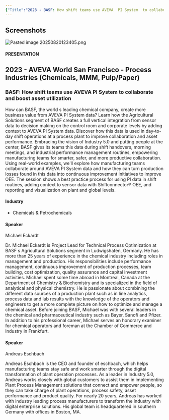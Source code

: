 ```yaml
---
{"Title":"2023 - BASF: How shift teams use AVEVA  PI System  to collaborate and boost asset utilization","Year":2023,"Industry":"Chemicals & Petrochemicals","URL":"https://resources.osisoft.com/presentations/basf--how-shift-teams-use-aveva%E2%84%A2-pi-system%E2%84%A2-to-collaborate-and-boost-asset-utilization/","PDF":"https://cdn.osisoft.com/osi/presentations/2023-AVEVA-San-Francisco/UC23NA-1PRI04-BASF-Eckardt-BASF-How-shift-teams-use--PI-System-to-collaborate-and-boost-asset-utilization.pdf","Company":"BASF","dg-publish":true,"permalink":"/aveva/customer-stories/2023/2023-basf-basf-how-shift-teams-use-aveva-pi-system-to-collaborate-and-boost-asset-utilization/","dgPassFrontmatter":true}
---
```



## Screenshots
<!--⚠️Imgur upload failed, check dev console-->
![Pasted image 20250820123405.png](/img/user/07%20-%20Support/Attachments/Pasted%20image%2020250820123405.png)

#### PRESENTATION

## 2023 - AVEVA World San Francisco - Process Industries (Chemicals, MMM, Pulp/Paper)

### BASF: How shift teams use AVEVA PI System to collaborate and boost asset utilization

How can BASF, the world s leading chemical company, create more business value from AVEVA PI System data? Learn how the Agricultural Solutions segment of BASF creates a full vertical integration from sensor data to decision making on the control room and corporate levels by adding context to AVEVA PI System data. Discover how this data is used in day-to-day shift operations at a process plant to improve collaboration and asset performance. Embracing the vision of Industry 5.0 and putting people at the center, BASF gives its teams this data during shift handovers, morning meetings, and industrial performance management routines, empowering manufacturing teams for smarter, safer, and more productive collaboration. Using real-world examples, we'll explore how manufacturing teams collaborate around AVEVA PI System data and how they can turn production losses found in this data into continuous improvement initiatives to improve OEE. The session shows a best practice process for using PI data in shift routines, adding context to sensor data with Shiftconnector® OEE, and reporting and visualization on plant and global levels.

#### Industry

- Chemicals & Petrochemicals

#### Speaker

Michael Eckardt

Dr. Michael Eckardt is Project Lead for Technical Process Optimization at BASF s Agricultural Solutions segment in Ludwigshafen, Germany. He has more than 25 years of experience in the chemical industry including roles in management and production. His responsibilities include performance management, continuous improvement of production processes, team building, cost optimization, quality assurance and capital investment activities. Michael spent some time abroad in Montreal, Canada at the Department of Chemistry & Biochemistry and is specialized in the field of analytical and physical chemistry. He is passionate about combining the different data sources of a production plant such as in line analytics, process data and lab results with the knowledge of the operators and engineers to get a more complete picture on how to optimize and manage a chemical asset. Before joining BASF, Michael was with several leaders in the chemical and pharmaceutical industry such as Bayer, Sanofi and Pfizer. In addition to his professional career, Michael serves an honorary examiner for chemical operators and foreman at the Chamber of Commerce and Industry in Frankfurt.

#### Speaker

Andreas Eschbach

Andreas Eschbach is the CEO and founder of eschbach, which helps manufacturing teams stay safe and work smarter through the digital transformation of plant operation processes. As a leader in Industry 5.0, Andreas works closely with global customers to assist them in implementing Plant Process Management solutions that connect and empower people, so they can take charge of plant operations, process safety, asset performance and product quality. For nearly 20 years, Andreas has worked with industry leading process manufacturers to transform the industry with digital enterprise solutions. His global team is headquartered in southern Germany with offices in Boston, MA.